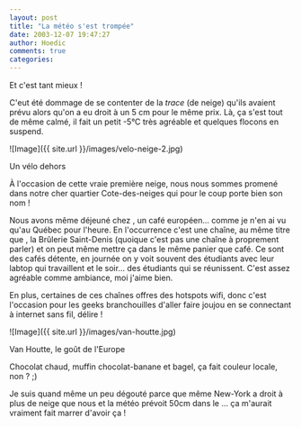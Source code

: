```yaml
---
layout: post
title: "La météo s'est trompée"
date: 2003-12-07 19:47:27
author: Hoedic
comments: true
categories: 
---
```



Et c'est tant mieux !

C'eut été dommage de se contenter de la *trace* (de neige) qu'ils avaient prévu alors qu'on a eu droit à un 5 cm pour le même prix. Là, ça s'est tout de même calmé, il fait un petit -5°C très agréable et quelques flocons en suspend.

![Image]({{ site.url }}/images/velo-neige-2.jpg)
<div class="photoattrib">Un vélo dehors</div>



À l'occasion de cette vraie première neige, nous nous sommes promené dans notre cher quartier Cote-des-neiges qui pour le coup porte bien son nom !

Nous avons même déjeuné chez , un café européen... comme je n'en ai vu qu'au Québec pour l'heure. En l'occurrence c'est une chaîne, au même titre que , la Brûlerie Saint-Denis (quoique c'est pas une chaîne à proprement parler) et on peut même mettre ça dans le même panier que  café. Ce sont des cafés détente, en journée on y voit souvent des étudiants avec leur labtop qui travaillent et le soir... des étudiants qui se réunissent. C'est assez agréable comme ambiance, moi j'aime bien.

En plus, certaines de ces chaînes offres des hotspots wifi, donc c'est l'occasion pour les geeks branchouilles d'aller faire joujou en se connectant à internet sans fil, délire !

![Image]({{ site.url }}/images/van-houtte.jpg)
<div class="photoattrib">Van Houtte, le goût de l'Europe</div>



Chocolat chaud, muffin chocolat-banane et bagel, ça fait couleur locale, non ? ;)

Je suis quand même un peu dégouté parce que même New-York a droit à plus de neige que nous et la météo prévoit 50cm dans le ... ça m'aurait vraiment fait marrer d'avoir ça !